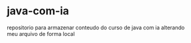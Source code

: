 # java-com-ia
repositorio para armazenar conteudo do curso de java com ia
alterando meu arquivo de forma local
